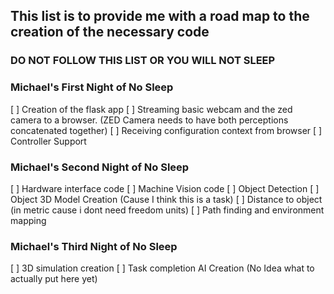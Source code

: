 ## This list is to provide me with a road map to the creation of the necessary code
### DO NOT FOLLOW THIS LIST OR YOU WILL NOT SLEEP
### Michael's First Night of No Sleep
[ ] Creation of the flask app
[ ] Streaming basic webcam and the zed camera to a browser. (ZED Camera needs to have both perceptions concatenated together)
[ ] Receiving configuration context from browser
[ ] Controller Support

### Michael's Second Night of No Sleep
[ ] Hardware interface code 
[ ] Machine Vision code
	[ ] Object Detection
	[ ] Object 3D Model Creation (Cause I think this is a task)
	[ ] Distance to object (in metric cause i dont need freedom units)
[ ] Path finding and environment mapping

### Michael's Third Night of No Sleep
[ ] 3D simulation creation
[ ] Task completion AI Creation (No Idea what to actually put here yet)